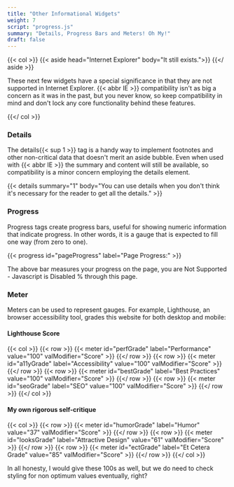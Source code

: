 ```yaml
---
title: "Other Informational Widgets"
weight: 7
script: "progress.js"
summary: "Details, Progress Bars and Meters! Oh My!"
draft: false
---
```


{{< col >}}
    {{< aside head="Internet Explorer" body="It still exists.">}}
    {{</ aside >}}
    <p>
        These next few widgets have a special significance in that they are not supported in Internet Explorer.
        {{< abbr IE >}} compatibility isn't as big a concern as it was in the past, but you never know, so keep
        compatibility in mind and don't lock any core functionality behind these features.
    </p>
{{</ col >}}

### Details

The details{{< sup 1 >}} tag is a handy way to implement footnotes and other non-critical data that doesn't
merit an aside bubble. Even when used with {{< abbr IE >}} the summary and content will still be available,
so compatibility is a minor concern employing the details element.

{{< details 
    summary="1" 
    body="You can use details when you don't think it's necessary for the reader to get all the details." >}}

### Progress

Progress tags create progress bars, useful for showing numeric information that indicate progress. In other
words, it is a gauge that is expected to fill one way (from zero to one).

{{< progress id="pageProgress" label="Page Progress:" >}}

<p aria-atomic="true" aria-live="polite">The above bar measures your progress on the page, you are <span id="progressSpan">Not Supported - Javascript is Disabled </span>% through this page.</p>



### Meter

Meters can be used to represent gauges. For example, Lighthouse, an browser accessibility tool, grades this website for both desktop and mobile:

#### Lighthouse Score

{{< col >}}
    {{< row >}}
        {{< meter id="perfGrade" label="Performance" value="100" valModifier="Score" >}}
    {{</ row >}}
    {{< row >}}
        {{< meter id="a11yGrade" label="Accessibility" value="100" valModifier="Score" >}}
    {{</ row >}}
    {{< row >}}
        {{< meter id="bestGrade" label="Best Practices" value="100" valModifier="Score" >}}
    {{</ row >}}
    {{< row >}}
        {{< meter id="seoGrade" label="SEO" value="100" valModifier="Score" >}}
    {{</ row >}}
{{</ col >}}

#### My own rigorous self-critique

{{< col >}}
    {{< row >}}
        {{< meter id="humorGrade" label="Humor" value="37" valModifier="Score" >}}
    {{</ row >}}
    {{< row >}}
        {{< meter id="looksGrade" label="Attractive Design" value="61" valModifier="Score" >}}
    {{</ row >}}
    {{< row >}}
        {{< meter id="ectGrade" label="Et Cetera Grade" value="85" valModifier="Score" >}}
    {{</ row >}}
{{</ col >}}

In all honesty, I would give these 100s as well, but we do need to check styling for non optimum values eventually, right?
